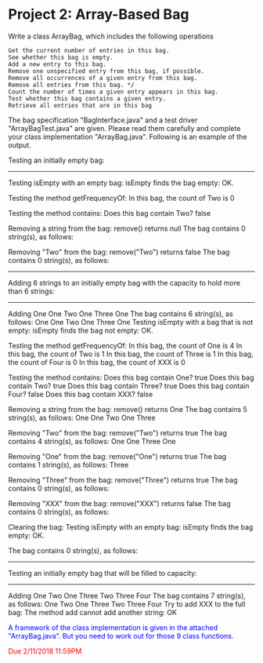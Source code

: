 # Project 2: Array-Based Bag

Write a class ArrayBag, which includes the following operations

    Get the current number of entries in this bag.
    See whether this bag is empty.
    Add a new entry to this bag.
    Remove one unspecified entry from this bag, if possible.
    Remove all occurrences of a given entry from this bag.
    Remove all entries from this bag. */
    Count the number of times a given entry appears in this bag.
    Test whether this bag contains a given entry.
    Retrieve all entries that are in this bag

The bag specification "BagInterface.java" and a test driver "ArrayBagTest.java" are given. Please read them carefully and complete your class implementation "ArrayBag.java". Following is an example of the output.

Testing an initially empty bag:
___
Testing isEmpty with an empty bag:
isEmpty finds the bag empty: OK.


Testing the method getFrequencyOf:
In this bag, the count of Two is 0

Testing the method contains:
Does this bag contain Two? false

Removing a string from the bag:
remove() returns null
The bag contains 0 string(s), as follows:


Removing "Two" from the bag:
remove("Two") returns false
The bag contains 0 string(s), as follows:

___

Adding 6 strings to an initially empty bag with the capacity to hold more than 6 strings:

___
Adding One One Two One Three One
The bag contains 6 string(s), as follows:
One One Two One Three One
Testing isEmpty with a bag that is not empty:
isEmpty finds the bag not empty: OK.


Testing the method getFrequencyOf:
In this bag, the count of One is 4
In this bag, the count of Two is 1
In this bag, the count of Three is 1
In this bag, the count of Four is 0
In this bag, the count of XXX is 0

Testing the method contains:
Does this bag contain One? true
Does this bag contain Two? true
Does this bag contain Three? true
Does this bag contain Four? false
Does this bag contain XXX? false

Removing a string from the bag:
remove() returns One
The bag contains 5 string(s), as follows:
One One Two One Three

Removing "Two" from the bag:
remove("Two") returns true
The bag contains 4 string(s), as follows:
One One Three One

Removing "One" from the bag:
remove("One") returns true
The bag contains 1 string(s), as follows:
Three

Removing "Three" from the bag:
remove("Three") returns true
The bag contains 0 string(s), as follows:


Removing "XXX" from the bag:
remove("XXX") returns false
The bag contains 0 string(s), as follows:


Clearing the bag:
Testing isEmpty with an empty bag:
isEmpty finds the bag empty: OK.

The bag contains 0 string(s), as follows:

___


Testing an initially empty bag that  will be filled to capacity:
___
Adding One Two One Three Two Three Four
The bag contains 7 string(s), as follows:
One Two One Three Two Three Four
Try to add XXX to the full bag:
The method add cannot add another string: OK

<span style="color:blue"> A framework of the class implementation is given in the attached "ArrayBag.java". But you need to work out for those 9 class functions. </span>

<span style="color:red">Due 2/11/2018 11:59PM</span>
